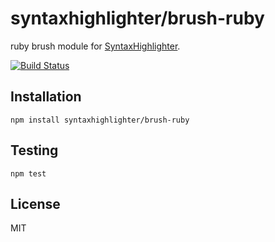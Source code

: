 # syntaxhighlighter/brush-ruby

ruby brush module for [SyntaxHighlighter](https://github.com/syntaxhighlighter).

[![Build Status](https://travis-ci.org/alexgorbatchev/brush-ruby.svg)](https://travis-ci.org/alexgorbatchev/brush-ruby)

## Installation

    npm install syntaxhighlighter/brush-ruby

## Testing

    npm test

## License

MIT
